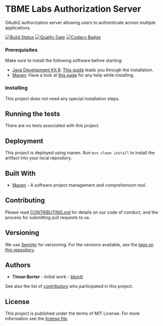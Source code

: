 # TBME Labs Authorization Server

 OAuth2 authorization server allowing users to authenticate across multiple applications.

[![Build Status](https://travis-ci.org/tbmelabs/tbmelabs-authorization-server.svg?branch=master)](https://travis-ci.org/tbmelabs/tbmelabs-authorization-server)
[![Quality Gate](https://sonarcloud.io/api/project_badges/measure?project=authorization-server&metric=alert_status)](https://sonarcloud.io/dashboard?id=authorization-server)
[![Codacy Badge](https://api.codacy.com/project/badge/Grade/c005d025d2954de7880f902182b18de2)](https://www.codacy.com/app/bbortt_2/tbmelabs-authorization-server?utm_source=github.com&amp;utm_medium=referral&amp;utm_content=tbmelabs/tbmelabs-authorization-server&amp;utm_campaign=Badge_Grade)

### Prerequisites

Make sure to install the following software before starting:

* [Java Development Kit 8](http://www.oracle.com/technetwork/java/javase/downloads/jdk8-downloads-2133151.html): [This guide](https://docs.oracle.com/javase/8/docs/technotes/guides/install/install_overview.html) leads you through the installation.
* [Maven](https://maven.apache.org/download.cgi): Have a look at [this page](https://maven.apache.org/install.html) for any help while installing.

### Installing

This project does not need any special installation steps.

## Running the tests

There are no tests associated with this project.

## Deployment

This project is deployed using maven. Run `mvn clean install` to install the artifact into your local repository.

## Built With

* [Maven](https://maven.apache.org/) - A software project management and comprehension tool.

## Contributing

Please read [CONTRIBUTING.md](https://github.com/tbmelabs/tbme-tv/blob/master/CONTRIBUTING.md) for details on our code of conduct, and the process for submitting pull requests to us.

## Versioning

We use [SemVer](http://semver.org/) for versioning. For the versions available, see the [tags on this repository](https://github.com/tbmelabs/tbme-tv/tags). 

## Authors

* **Timon Borter** - *Initial work* - [bbortt](https://github.com/bbortt)

See also the list of [contributors](https://github.com/tbmelabs/tbme-tv/contributors) who participated in this project.

## License

This project is published under the terms of MIT License. For more information see the [license file](https://github.com/tbmelabs/tbmelabs-authorization-server/blob/development/LICENSE).

